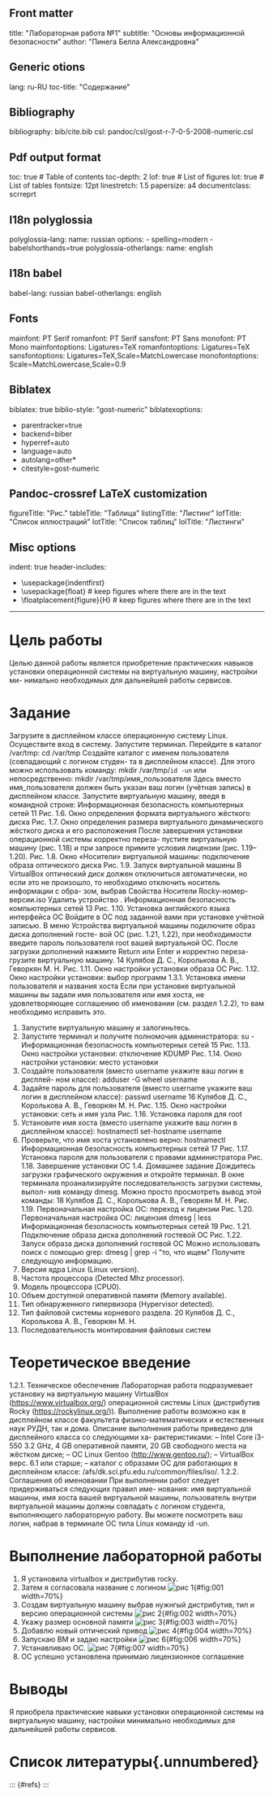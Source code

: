 ## Front matter
title: "Лабораторная работа №1"
subtitle: "Основы информационной безопасности"
author: "Пинега Белла Александровна"

## Generic otions
lang: ru-RU
toc-title: "Содержание"

## Bibliography
bibliography: bib/cite.bib
csl: pandoc/csl/gost-r-7-0-5-2008-numeric.csl

## Pdf output format
toc: true # Table of contents
toc-depth: 2
lof: true # List of figures
lot: true # List of tables
fontsize: 12pt
linestretch: 1.5
papersize: a4
documentclass: scrreprt
## I18n polyglossia
polyglossia-lang:
  name: russian
  options:
	- spelling=modern
	- babelshorthands=true
polyglossia-otherlangs:
  name: english
## I18n babel
babel-lang: russian
babel-otherlangs: english
## Fonts
mainfont: PT Serif
romanfont: PT Serif
sansfont: PT Sans
monofont: PT Mono
mainfontoptions: Ligatures=TeX
romanfontoptions: Ligatures=TeX
sansfontoptions: Ligatures=TeX,Scale=MatchLowercase
monofontoptions: Scale=MatchLowercase,Scale=0.9
## Biblatex
biblatex: true
biblio-style: "gost-numeric"
biblatexoptions:
  - parentracker=true
  - backend=biber
  - hyperref=auto
  - language=auto
  - autolang=other*
  - citestyle=gost-numeric
## Pandoc-crossref LaTeX customization
figureTitle: "Рис."
tableTitle: "Таблица"
listingTitle: "Листинг"
lofTitle: "Список иллюстраций"
lotTitle: "Список таблиц"
lolTitle: "Листинги"
## Misc options
indent: true
header-includes:
  - \usepackage{indentfirst}
  - \usepackage{float} # keep figures where there are in the text
  - \floatplacement{figure}{H} # keep figures where there are in the text
---

# Цель работы

Целью данной работы является приобретение практических навыков
установки операционной системы на виртуальную машину, настройки ми-
нимально необходимых для дальнейшей работы сервисов.

# Задание

Загрузите в дисплейном классе операционную систему Linux. Осуществите
вход в систему. Запустите терминал. Перейдите в каталог /var/tmp:
cd /var/tmp
Создайте каталог с именем пользователя (совпадающий с логином студен-
та в дисплейном классе). Для этого можно использовать команду:
mkdir /var/tmp/`id -un`
или непосредственно:
mkdir /var/tmp/имя_пользователя
Здесь вместо имя_пользователя должен быть указан ваш логин (учётная
запись) в дисплейном классе.
Запустите виртуальную машину, введя в командной строке:
Информационная безопасность компьютерных сетей 11
Рис. 1.6. Окно определения формата виртуального жёсткого диска
Рис. 1.7. Окно определения размера виртуального динамического жёсткого
диска и его расположения
После завершения установки операционной системы корректно переза-
пустите виртуальную машину (рис. 1.18) и при запросе примите условия
лицензии (рис. 1.19–1.20).
Рис. 1.8. Окно «Носители» виртуальной машины: подключение
образа оптического диска
Рис. 1.9. Запуск виртуальной машины
В VirtualBox оптический диск должен отключиться автоматически, но если
это не произошло, то необходимо отключить носитель информации с обра-
зом, выбрав Свойства Носители Rocky-номер-версии.iso Удалить устройство .
Информационная безопасность компьютерных сетей 13
Рис. 1.10. Установка английского языка интерфейса ОС
Войдите в ОС под заданной вами при установке учётной записью. В меню
Устройства виртуальной машины подключите образ диска дополнений госте-
вой ОС (рис. 1.21, 1.22), при необходимости введите пароль пользователя
root вашей виртуальной ОС.
После загрузки дополнений нажмите Return или Enter и корректно переза-
грузите виртуальную машину.
14 Кулябов Д. С., Королькова А. В., Геворкян М. Н.
Рис. 1.11. Окно настройки установки образа ОС
Рис. 1.12. Окно настройки установки: выбор программ
1.3.1. Установка имени пользователя и названия хоста
Если при установке виртуальной машины вы задали имя пользователя или
имя хоста, не удовлетворяющее соглашению об именовании (см. раздел 1.2.2),
то вам необходимо исправить это.
1. Запустите виртуальную машину и залогиньтесь.
2. Запустите терминал и получите полномочия администратора:
su -
Информационная безопасность компьютерных сетей 15
Рис. 1.13. Окно настройки установки: отключение KDUMP
Рис. 1.14. Окно настройки установки: место установки
3. Создайте пользователя (вместо username укажите ваш логин в дисплей-
ном классе):
adduser -G wheel username
4. Задайте пароль для пользователя (вместо username укажите ваш логин
в дисплейном классе):
passwd username
16 Кулябов Д. С., Королькова А. В., Геворкян М. Н.
Рис. 1.15. Окно настройки установки: сеть и имя узла
Рис. 1.16. Установка пароля для root
5. Установите имя хоста (вместо username укажите ваш логин в дисплейном
классе):
hostnamectl set-hostname username
6. Проверьте, что имя хоста установлено верно:
hostnamectl
Информационная безопасность компьютерных сетей 17
Рис. 1.17. Установка пароля для пользователя с правами администратора
Рис. 1.18. Завершение установки ОС
1.4. Домашнее задание
Дождитесь загрузки графического окружения и откройте терминал. В окне
терминала проанализируйте последовательность загрузки системы, выпол-
нив команду dmesg. Можно просто просмотреть вывод этой команды:
18 Кулябов Д. С., Королькова А. В., Геворкян М. Н.
Рис. 1.19. Первоначальная настройка ОС: переход к лицензии
Рис. 1.20. Первоначальная настройка ОС: лицензия
dmesg | less
Информационная безопасность компьютерных сетей 19
Рис. 1.21. Подключение образа диска дополнений гостевой ОС
Рис. 1.22. Запуск образа диска дополнений гостевой ОС
Можно использовать поиск с помощью grep:
dmesg | grep -i "то, что ищем"
Получите следующую информацию.
1. Версия ядра Linux (Linux version).
2. Частота процессора (Detected Mhz processor).
3. Модель процессора (CPU0).
4. Объем доступной оперативной памяти (Memory available).
5. Тип обнаруженного гипервизора (Hypervisor detected).
6. Тип файловой системы корневого раздела.
20 Кулябов Д. С., Королькова А. В., Геворкян М. Н.
7. Последовательность монтирования файловых систем
# Теоретическое введение

1.2.1. Техническое обеспечение
Лабораторная работа подразумевает установку на виртуальную машину
VirtualBox (https://www.virtualbox.org/) операционной системы Linux
(дистрибутив Rocky (https://rockylinux.org/)).
Выполнение работы возможно как в дисплейном классе факультета
физико-математических и естественных наук РУДН, так и дома. Описание
выполнения работы приведено для дисплейного класса со следующими ха-
рактеристиками:
– Intel Core i3-550 3.2 GHz, 4 GB оперативной памяти, 20 GB свободного
места на жёстком диске;
– ОС Linux Gentoo (http://www.gentoo.ru/);
– VirtualBox верс. 6.1 или старше;
– каталог с образами ОС для работающих в дисплейном классе:
/afs/dk.sci.pfu.edu.ru/common/files/iso/.
1.2.2. Соглашения об именовании
При выполнении работ следует придерживаться следующих правил име-
нования: имя виртуальной машины, имя хоста вашей виртуальной машины,
пользователь внутри виртуальной машины должны совпадать с логином
студента, выполняющего лабораторную работу. Вы можете посмотреть
ваш логин, набрав в терминале ОС типа Linux команду id -un.

# Выполнение лабораторной работы

1. Я установила virtualbox и дистрибутив rocky.
2. Затем я согласовала название с логином 
![рис 1](image/1.jpg){#fig:001 width=70%}
3. Создам виртуальную машину выбрав нужнгый дистрибутив, тип и версию операционной системы
![рис 2](image/2.jpg){#fig:002 width=70%}
4. Укажу размер основной памяти
![рис 3](image/3.jpg){#fig:003 width=70%}
5. Добавлю новый оптический привод
![рис 4](image/4.jpg){#fig:004 width=70%}
6. Запускаю ВМ и задаю настройки 
![рис 6](image/6.jpg){#fig:006 width=70%}
7. Устанавливаю ОС.
![рис 7](image/7.jpg){#fig:007 width=70%}
8. ОС успешно установлена принимаю лицензионное соглашение





# Выводы

Я приобрела практические навыки установки операционной системы на виртуальную машину, настройки минимально необходимых для дальнейшей работы сервисов.

# Список литературы{.unnumbered}

::: {#refs}
:::
